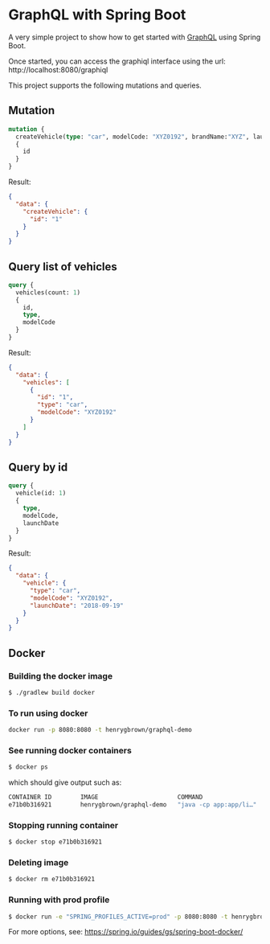 # GraphQL with Spring Boot

A very simple project to show how to get started with [GraphQL](https://graphql.org/learn/) using Spring Boot.

Once started, you can access the graphiql interface using the url: http://localhost:8080/graphiql

This project supports the following mutations and queries.

## Mutation

```graphql
mutation {
  createVehicle(type: "car", modelCode: "XYZ0192", brandName:"XYZ", launchDate: "2018-09-19")
  {
    id
  }
}
```

Result:

```json
{
  "data": {
    "createVehicle": {
      "id": "1"
    }
  }
}
```

## Query list of vehicles

```graphql
query {
  vehicles(count: 1)
  {
    id,
    type,
    modelCode
  }
}
```

Result:

```json
{
  "data": {
    "vehicles": [
      {
        "id": "1",
        "type": "car",
        "modelCode": "XYZ0192"
      }
    ]
  }
}
```

## Query by id

```graphql
query {
  vehicle(id: 1)
  {
    type,
    modelCode,
    launchDate
  }
}
```

Result:

```json
{
  "data": {
    "vehicle": {
      "type": "car",
      "modelCode": "XYZ0192",
      "launchDate": "2018-09-19"
    }
  }
}
```

## Docker

### Building the docker image

```bash
$ ./gradlew build docker
```


### To run using docker

```bash
docker run -p 8080:8080 -t henrygbrown/graphql-demo
```

### See running docker containers

```bash
$ docker ps
```

which should give output such as:

```bash
CONTAINER ID        IMAGE                      COMMAND                  CREATED              STATUS              PORTS                    NAMES
e71b0b316921        henrygbrown/graphql-demo   "java -cp app:app/li…"   About a minute ago   Up About a minute   0.0.0.0:4000->8080/tcp   admiring_johnson
```

### Stopping running container

```bash
$ docker stop e71b0b316921
```

### Deleting image

```bash
$ docker rm e71b0b316921
```

### Running with prod profile

```bash
$ docker run -e "SPRING_PROFILES_ACTIVE=prod" -p 8080:8080 -t henrygbrown/graphql-demo
```

For more options, see: https://spring.io/guides/gs/spring-boot-docker/



